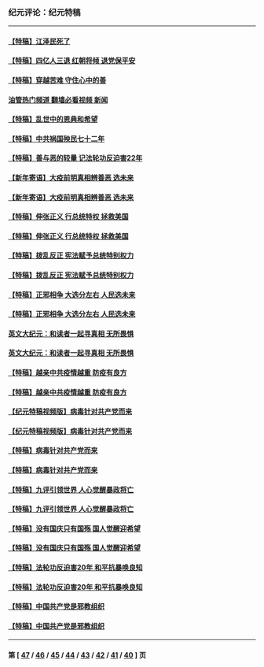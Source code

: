 ### 纪元评论：纪元特稿
---
#### [【特稿】江泽民死了](../../pages/nsc424/n13876300.md?12210330) 
#### [【特稿】四亿人三退 红朝将倾 退党保平安](../../pages/nsc424/n13794378.md?12210330) 
#### [【特稿】穿越苦难 守住心中的善](../../pages/nsc424/n13784979.md?12210330) 
#### [油管热门频道 翻墙必看视频 新闻](ok?12210330)
#### [【特稿】乱世中的恩典和希望](../../pages/nsc424/n13734687.md?12210330) 
#### [【特稿】中共祸国殃民七十二年](../../pages/nsc424/n13272607.md?12210330) 
#### [【特稿】善与恶的较量 记法轮功反迫害22年](../../pages/nsc424/n13086597.md?12210330) 
#### [【新年寄语】大疫前明真相辨善恶 选未来](../../pages/nsc424/n12660855.md?12210330) 
#### [【新年寄语】大疫前明真相辨善恶 选未来](../../pages/nsc424/n12660855.md?12210330) 
#### [【特稿】伸张正义 行总统特权 拯救美国](../../pages/nsc424/n12616806.md?12210330) 
#### [【特稿】伸张正义 行总统特权 拯救美国](../../pages/nsc424/n12616806.md?12210330) 
#### [【特稿】拨乱反正 宪法赋予总统特别权力](../../pages/nsc424/n12598306.md?12210330) 
#### [【特稿】拨乱反正 宪法赋予总统特别权力](../../pages/nsc424/n12598306.md?12210330) 
#### [【特稿】正邪相争 大选分左右 人民选未来](../../pages/nsc424/n12545208.md?12210330) 
#### [【特稿】正邪相争 大选分左右 人民选未来](../../pages/nsc424/n12545208.md?12210330) 
#### [英文大纪元：和读者一起寻真相 无所畏惧](../../pages/nsc424/n12542027.md?12210330) 
#### [英文大纪元：和读者一起寻真相 无所畏惧](../../pages/nsc424/n12542027.md?12210330) 
#### [【特稿】越亲中共疫情越重 防疫有良方](../../pages/nsc424/n12042989.md?12210330) 
#### [【特稿】越亲中共疫情越重 防疫有良方](../../pages/nsc424/n12042989.md?12210330) 
#### [【纪元特稿视频版】病毒针对共产党而来](../../pages/nsc424/n11977328.md?12210330) 
#### [【纪元特稿视频版】病毒针对共产党而来](../../pages/nsc424/n11977328.md?12210330) 
#### [【特稿】病毒针对共产党而来](../../pages/nsc424/n11928818.md?12210330) 
#### [【特稿】病毒针对共产党而来](../../pages/nsc424/n11928818.md?12210330) 
#### [【特稿】九评引领世界 人心觉醒暴政将亡](../../pages/nsc424/n11660496.md?12210330) 
#### [【特稿】九评引领世界 人心觉醒暴政将亡](../../pages/nsc424/n11660496.md?12210330) 
#### [【特稿】没有国庆只有国殇 国人觉醒迎希望](../../pages/nsc424/n11549354.md?12210330) 
#### [【特稿】没有国庆只有国殇 国人觉醒迎希望](../../pages/nsc424/n11549354.md?12210330) 
#### [【特稿】法轮功反迫害20年 和平抗暴唤良知](../../pages/nsc424/n11389135.md?12210330) 
#### [【特稿】法轮功反迫害20年 和平抗暴唤良知](../../pages/nsc424/n11389135.md?12210330) 
#### [【特稿】中国共产党是邪教组织](../../pages/nsc424/n11355551.md?12210330) 
#### [【特稿】中国共产党是邪教组织](../../pages/nsc424/n11355551.md?12210330) 

---
#### 第 [ [47](./47.md?12210330) / [46](./46.md?12210330) / [45](./45.md?12210330) / [44](./44.md?12210330) / [43](./43.md?12210330) / [42](./42.md?12210330) / [41](./41.md?12210330) / [40](./40.md?12210330) ] 页
